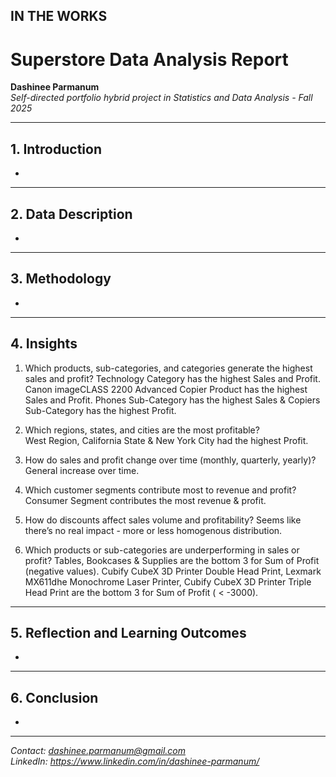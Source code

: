 ## IN THE WORKS

# Superstore Data Analysis Report

**Dashinee Parmanum**  
*Self-directed portfolio hybrid project in Statistics and Data Analysis - Fall 2025*

---
## 1. Introduction
-

---
## 2. Data Description
- 

---
## 3. Methodology
- 

---
## 4. Insights
1. Which products, sub-categories, and categories generate the highest sales and profit? 
  Technology Category has the highest Sales and Profit.
  Canon imageCLASS 2200 Advanced Copier Product has the highest Sales and Profit.
  Phones Sub-Category has the highest Sales & Copiers Sub-Category has the highest Profit.

2. Which regions, states, and cities are the most profitable?  
  West Region, California State & New York City had the highest Profit.

3. How do sales and profit change over time (monthly, quarterly, yearly)?  
  General increase over time.

4. Which customer segments contribute most to revenue and profit?
  Consumer Segment contributes the most revenue & profit.

5. How do discounts affect sales volume and profitability?
  Seems like there’s no real impact - more or less homogenous distribution.

6. Which products or sub-categories are underperforming in sales or profit?
  Tables, Bookcases & Supplies are the bottom 3 for Sum of Profit (negative values).
  Cubify CubeX 3D Printer Double Head Print, Lexmark MX611dhe Monochrome Laser Printer, Cubify CubeX 3D Printer Triple Head Print are the bottom 3 for Sum of Profit ( < -3000).

---
## 5. Reflection and Learning Outcomes
- 

---
## 6. Conclusion
- 

---
*Contact: dashinee.parmanum@gmail.com*  
*LinkedIn: https://www.linkedin.com/in/dashinee-parmanum/*  
